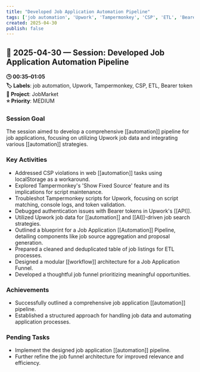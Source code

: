 ```yaml
---
title: "Developed Job Application Automation Pipeline"
tags: ['job automation', 'Upwork', 'Tampermonkey', 'CSP', 'ETL', 'Bearer token']
created: 2025-04-30
publish: false
---
```


## 📅 2025-04-30 — Session: Developed Job Application Automation Pipeline

**🕒 00:35–01:05**  
**🏷️ Labels**: job automation, Upwork, Tampermonkey, CSP, ETL, Bearer token  
**📂 Project**: JobMarket  
**⭐ Priority**: MEDIUM  


### Session Goal
The session aimed to develop a comprehensive [[automation]] pipeline for job applications, focusing on utilizing Upwork job data and integrating various [[automation]] strategies.

### Key Activities
- Addressed CSP violations in web [[automation]] tasks using localStorage as a workaround.
- Explored Tampermonkey's 'Show Fixed Source' feature and its implications for script maintenance.
- Troubleshot Tampermonkey scripts for Upwork, focusing on script matching, console logs, and token validation.
- Debugged authentication issues with Bearer tokens in Upwork's [[API]].
- Utilized Upwork job data for [[automation]] and [[AI]]-driven job search strategies.
- Outlined a blueprint for a Job Application [[Automation]] Pipeline, detailing components like job source aggregation and proposal generation.
- Prepared a cleaned and deduplicated table of job listings for ETL processes.
- Designed a modular [[workflow]] architecture for a Job Application Funnel.
- Developed a thoughtful job funnel prioritizing meaningful opportunities.

### Achievements
- Successfully outlined a comprehensive job application [[automation]] pipeline.
- Established a structured approach for handling job data and automating application processes.

### Pending Tasks
- Implement the designed job application [[automation]] pipeline.
- Further refine the job funnel architecture for improved relevance and efficiency.
